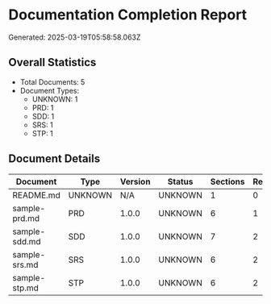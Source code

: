 # Documentation Completion Report

Generated: 2025-03-19T05:58:58.063Z

## Overall Statistics

- Total Documents: 5
- Document Types:
  - UNKNOWN: 1
  - PRD: 1
  - SDD: 1
  - SRS: 1
  - STP: 1

## Document Details

| Document | Type | Version | Status | Sections | Requirements |
|----------|------|---------|--------|----------|-------------|
| README.md | UNKNOWN | N/A | UNKNOWN | 1 | 0 |
| sample-prd.md | PRD | 1.0.0 | UNKNOWN | 6 | 1 |
| sample-sdd.md | SDD | 1.0.0 | UNKNOWN | 7 | 2 |
| sample-srs.md | SRS | 1.0.0 | UNKNOWN | 6 | 2 |
| sample-stp.md | STP | 1.0.0 | UNKNOWN | 6 | 2 |
